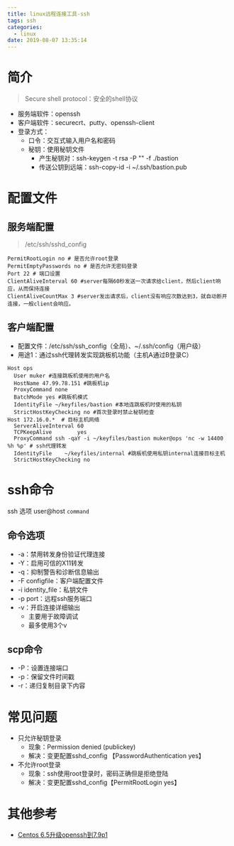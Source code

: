 ```yaml
---
title: linux远程连接工具-ssh
tags: ssh
categories:
  - linux
date: 2019-08-07 13:35:14
---
```


# 简介
>Secure shell protocol：安全的shell协议

* 服务端软件：openssh
* 客户端软件：securecrt、putty、openssh-client
* 登录方式：
    - 口令：交互式输入用户名和密码
    - 秘钥：使用秘钥文件
        + 产生秘钥对：ssh-keygen -t rsa -P "" -f ./bastion
        + 传送公钥到远端：ssh-copy-id -i ~/.ssh/bastion.pub

# 配置文件
## 服务端配置
>/etc/ssh/sshd_config

```
PermitRootLogin no # 是否允许root登录
PermitEmptyPasswords no # 是否允许无密码登录
Port 22 # 端口设置
ClientAliveInterval 60 #server每隔60秒发送一次请求给client，然后client响应，从而保持连接
ClientAliveCountMax 3 #server发出请求后，client没有响应次数达到3，就自动断开连接，一般client会响应。
```

## 客户端配置
* 配置文件：/etc/ssh/ssh_config（全局）、~/.ssh/config（用户级）
* 用途1：通过ssh代理转发实现跳板机功能（主机A通过B登录C）

```
Host ops
  User muker #连接跳板机使用的用户名
  HostName 47.99.78.151 #跳板机ip
  ProxyCommand none
  BatchMode yes #跳板机模式
  IdentityFile ~/keyfiles/bastion #本地连跳板机时使用的私钥
  StrictHostKeyChecking no #首次登录时禁止秘钥检查
Host 172.16.0.*  # 目标主机网络
  ServerAliveInterval 60 
  TCPKeepAlive        yes
  ProxyCommand ssh -qaY -i ~/keyfiles/bastion muker@ops 'nc -w 14400 %h %p' # ssh代理转发
  IdentityFile    ~/keyfiles/internal #跳板机使用私钥internal连接目标主机
  StrictHostKeyChecking no
```

# ssh命令
ssh 选项 user@host `command`
## 命令选项
* -a：禁用转发身份验证代理连接
* -Y：启用可信的X11转发
* -q：抑制警告和诊断信息输出
* -F configfile：客户端配置文件
* -i identity_file：私钥文件
* -p port：远程ssh服务端口
* -v：开启连接详细输出
    - 主要用于故障调试
    - 最多使用3个v

## scp命令
* -P：设置连接端口
* -p：保留文件时间戳
* -r：递归复制目录下内容

# 常见问题
* 只允许秘钥登录
  - 现象：Permission denied (publickey)
  - 解决：变更配置sshd_config 【PasswordAuthentication yes】
* 不允许root登录
  - 现象：ssh使用root登录时，密码正确但是拒绝登陆
  - 解决：变更配置sshd_config【PermitRootLogin yes】

# 其他参考
* [Centos 6.5升级openssh到7.9p1](https://blog.csdn.net/qq_25934401/article/details/83419849)
